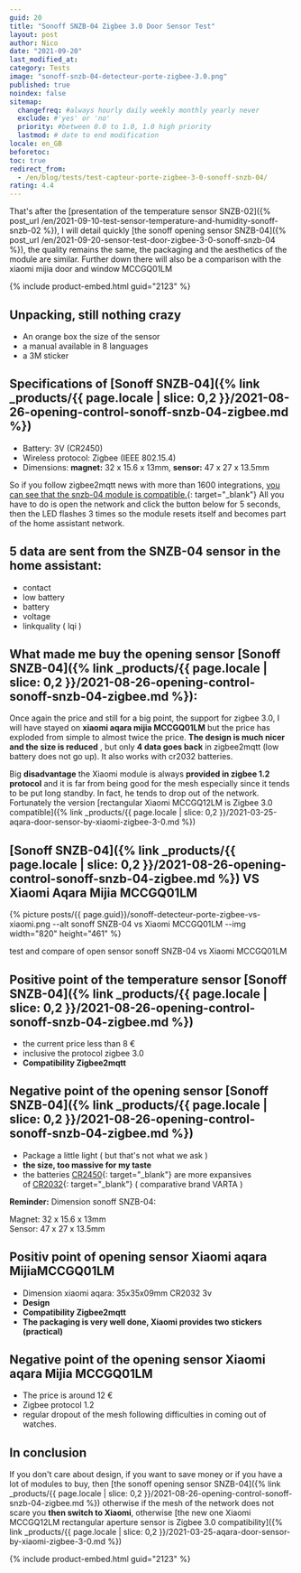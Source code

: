```yaml
---
guid: 20
title: "Sonoff SNZB-04 Zigbee 3.0 Door Sensor Test"
layout: post
author: Nico
date: "2021-09-20"
last_modified_at:
category: Tests
image: "sonoff-snzb-04-detecteur-porte-zigbee-3.0.png"
published: true
noindex: false
sitemap:
  changefreq: #always hourly daily weekly monthly yearly never
  exclude: #'yes' or 'no'
  priority: #between 0.0 to 1.0, 1.0 high priority
  lastmod: # date to end modification
locale: en_GB
beforetoc:
toc: true
redirect_from:
  - /en/blog/tests/test-capteur-porte-zigbee-3-0-sonoff-snzb-04/
rating: 4.4
---
```


That's after the [presentation of the temperature sensor SNZB-02]({% post_url /en/2021-09-10-test-sensor-temperature-and-humidity-sonoff-snzb-02 %}), I will detail quickly [the sonoff opening sensor SNZB-04]({% post_url /en/2021-09-20-sensor-test-door-zigbee-3-0-sonoff-snzb-04 %}), the quality remains the same, the packaging and the aesthetics of the module are similar. Further down there will also be a comparison with the xiaomi mijia door and window MCCGQ01LM

{% include product-embed.html guid="2123" %}

## Unpacking, still nothing crazy

- An orange box the size of the sensor
- a manual available in 8 languages
- a 3M sticker

## Specifications of [Sonoff SNZB-04]({% link _products/{{ page.locale | slice: 0,2 }}/2021-08-26-opening-control-sonoff-snzb-04-zigbee.md %})

- Battery: 3V (CR2450)
- Wireless protocol: Zigbee (IEEE 802.15.4)
- Dimensions: **magnet:** 32 x 15.6 x 13mm, **sensor:** 47 x 27 x 13.5mm

So if you follow zigbee2mqtt news with more than 1600 integrations, [you can see that the snzb-04 module is compatible.](https://www.zigbee2mqtt.io/devices/SNZB-04.html){: target="_blank"} All you have to do is open the network and click the button below for 5 seconds, then the LED flashes 3 times so the module resets itself and becomes part of the home assistant network.

## 5 data are sent from the SNZB-04 sensor in the home assistant:

- contact
- low battery
- battery
- voltage
- linkquality ( lqi )

## What made me buy the opening sensor [Sonoff SNZB-04]({% link _products/{{ page.locale | slice: 0,2 }}/2021-08-26-opening-control-sonoff-snzb-04-zigbee.md %}):

Once again the price and still for a big point, the support for zigbee 3.0, I will have stayed on **xiaomi aqara mijia MCCGQ01LM** but the price has exploded from simple to almost twice the price. **The design is much nicer and the size is reduced** , but only **4 data goes back** in zigbee2mqtt (low battery does not go up). It also works with cr2032 batteries.

Big **disadvantage** the Xiaomi module is always **provided in zigbee 1.2 protocol** and it is far from being good for the mesh especially since it tends to be put long standby. In fact, he tends to drop out of the network. Fortunately the version [rectangular Xiaomi MCCGQ12LM is Zigbee 3.0 compatible]({% link _products/{{ page.locale | slice: 0,2 }}/2021-03-25-aqara-door-sensor-by-xiaomi-zigbee-3-0.md %})

## [Sonoff SNZB-04]({% link _products/{{ page.locale | slice: 0,2 }}/2021-08-26-opening-control-sonoff-snzb-04-zigbee.md %}) VS Xiaomi Aqara Mijia MCCGQ01LM

{% picture posts/{{ page.guid}}/sonoff-detecteur-porte-zigbee-vs-xiaomi.png --alt sonoff SNZB-04 vs Xiaomi MCCGQ01LM --img width="820" height="461" %}

test and compare of open sensor sonoff SNZB-04 vs Xiaomi MCCGQ01LM

## Positive point of the temperature sensor [Sonoff SNZB-04]({% link _products/{{ page.locale | slice: 0,2 }}/2021-08-26-opening-control-sonoff-snzb-04-zigbee.md %})

- the current price less than 8 €
- inclusive the protocol zigbee 3.0
- **Compatibility Zigbee2mqtt**

## Negative point of the opening sensor [Sonoff SNZB-04]({% link _products/{{ page.locale | slice: 0,2 }}/2021-08-26-opening-control-sonoff-snzb-04-zigbee.md %})

- Package a little light ( but that's not what we ask )
- **the size, too massive for my taste**
- the batteries [CR2450](https://amzn.to/3mGXoJA){: target="_blank"} are more expansives of [CR2032](https://amzn.to/2WpZ1QB){: target="_blank"} ( comparative brand VARTA )

**Reminder:** Dimension sonoff SNZB-04:

Magnet: 32 x 15.6 x 13mm  
Sensor: 47 x 27 x 13.5mm

## Positiv point of opening sensor Xiaomi aqara MijiaMCCGQ01LM

- Dimension xiaomi aqara: 35x35x09mm CR2032 3v
- **Design**
- **Compatibility Zigbee2mqtt**
- **The packaging is very well done, Xiaomi provides two stickers (practical)**

## Negative point of the opening sensor Xiaomi aqara Mijia MCCGQ01LM

- The price is around 12 €
- Zigbee protocol 1.2
- regular dropout of the mesh following difficulties in coming out of watches.

## In conclusion

If you don't care about design, if you want to save money or if you have a lot of modules to buy, then [the sonoff opening sensor SNZB-04]({% link _products/{{ page.locale | slice: 0,2 }}/2021-08-26-opening-control-sonoff-snzb-04-zigbee.md %}) otherwise if the mesh of the network does not scare you **then switch to Xiaomi**, otherwise [the new one Xiaomi MCCGQ12LM rectangular aperture sensor is Zigbee 3.0 compatibility]({% link _products/{{ page.locale | slice: 0,2 }}/2021-03-25-aqara-door-sensor-by-xiaomi-zigbee-3-0.md %})

{% include product-embed.html guid="2123" %}
